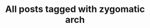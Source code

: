 ---
layout: tag
title: "All posts tagged with zygomatic arch"
permalink: /weblog/tags/zygomatic-arch/
taxonomy: zygomatic arch
---
